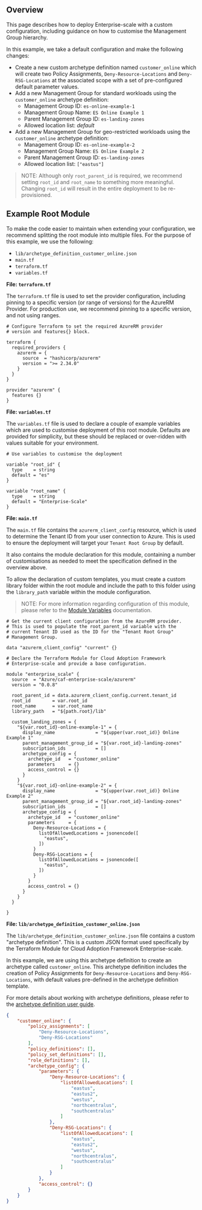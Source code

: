 ## Overview

This page describes how to deploy Enterprise-scale with a custom configuration, including guidance on how to customise the Management Group hierarchy.

In this example, we take a default configuration and make the following changes:

- Create a new custom archetype definition named `customer_online` which will create two Policy Assignments, `Deny-Resource-Locations` and `Deny-RSG-Locations` at the associated scope with a set of pre-configured default parameter values.
- Add a new Management Group for standard workloads using the `customer_online` archetype definition:
  - Management Group ID: `es-online-example-1`
  - Management Group Name: `ES Online Example 1`
  - Parent Management Group ID: `es-landing-zones`
  - Allowed location list: *default*
- Add a new Management Group for geo-restricted workloads using the `customer_online` archetype definition:
  - Management Group ID: `es-online-example-2`
  - Management Group Name: `ES Online Example 2`
  - Parent Management Group ID: `es-landing-zones`
  - Allowed location list: `["eastus"]`

> NOTE: Although only `root_parent_id` is required, we recommend setting `root_id` and `root_name` to something more meaningful. Changing `root_id` will result in the entire deployment to be re-provisioned.

## Example Root Module

To make the code easier to maintain when extending your configuration, we recommend splitting the root module into multiple files. For the purpose of this example, we use the following:

- `lib/archetype_definition_customer_online.json`
- `main.tf`
- `terraform.tf`
- `variables.tf`

**File: `terraform.tf`**

The `terraform.tf` file is used to set the provider configuration, including pinning to a specific version (or range of versions) for the AzureRM Provider. For production use, we recommend pinning to a specific version, and not using ranges.

```hcl
# Configure Terraform to set the required AzureRM provider
# version and features{} block.

terraform {
  required_providers {
    azurerm = {
      source  = "hashicorp/azurerm"
      version = ">= 2.34.0"
    }
  }
}

provider "azurerm" {
  features {}
}
```

**File: `variables.tf`**

The `variables.tf` file is used to declare a couple of example variables which are used to customise deployment of this root module. Defaults are provided for simplicity, but these should be replaced or over-ridden with values suitable for your environment.

```hcl
# Use variables to customise the deployment

variable "root_id" {
  type    = string
  default = "es"
}

variable "root_name" {
  type    = string
  default = "Enterprise-Scale"
}
```

**File: `main.tf`**

The `main.tf` file contains the `azurerm_client_config` resource, which is used to determine the Tenant ID from your user connection to Azure. This is used to ensure the deployment will target your `Tenant Root Group` by default.

It also contains the module declaration for this module, containing a number of customisations as needed to meet the specification defined in the overview above.

To allow the declaration of custom templates, you must create a custom library folder within the root module and include the path to this folder using the `library_path` variable within the module configuration.

> NOTE: For more information regarding configuration of this module, please refer to the [Module Variables](./%5BUser-Guide%5D-Module-Variables) documentation.

```shell
# Get the current client configuration from the AzureRM provider.
# This is used to populate the root_parent_id variable with the
# current Tenant ID used as the ID for the "Tenant Root Group"
# Management Group.

data "azurerm_client_config" "current" {}

# Declare the Terraform Module for Cloud Adoption Framework
# Enterprise-scale and provide a base configuration.

module "enterprise_scale" {
  source  = "Azure/caf-enterprise-scale/azurerm"
  version = "0.0.8"

  root_parent_id = data.azurerm_client_config.current.tenant_id
  root_id        = var.root_id
  root_name      = var.root_name
  library_path   = "${path.root}/lib"

  custom_landing_zones = {
    "${var.root_id}-online-example-1" = {
      display_name               = "${upper(var.root_id)} Online Example 1"
      parent_management_group_id = "${var.root_id}-landing-zones"
      subscription_ids           = []
      archetype_config = {
        archetype_id   = "customer_online"
        parameters     = {}
        access_control = {}
      }
    }
    "${var.root_id}-online-example-2" = {
      display_name               = "${upper(var.root_id)} Online Example 2"
      parent_management_group_id = "${var.root_id}-landing-zones"
      subscription_ids           = []
      archetype_config = {
        archetype_id   = "customer_online"
        parameters     = {
          Deny-Resource-Locations = {
            listOfAllowedLocations = jsonencode([
              "eastus",
            ])
          }
          Deny-RSG-Locations = {
            listOfAllowedLocations = jsonencode([
              "eastus",
            ])
          }
        }
        access_control = {}
      }
    }
  }

}
```

**File: `lib/archetype_definition_customer_online.json`**

The `lib/archetype_definition_customer_online.json` file contains a custom "archetype definition". This is a custom JSON format used specifically by the Terraform Module for Cloud Adoption Framework Enterprise-scale.

In this example, we are using this archetype definition to create an archetype called `customer_online`. This archetype definition includes the creation of Policy Assignments for `Deny-Resource-Locations` and `Deny-RSG-Locations`, with default values pre-defined in the archetype definition template.

For more details about working with archetype definitions, please refer to the [archetype definition user guide](./%5BUser-Guide%5D-Archetype-Definitions).

```json
{
    "customer_online": {
        "policy_assignments": [
            "Deny-Resource-Locations",
            "Deny-RSG-Locations"
        ],
        "policy_definitions": [],
        "policy_set_definitions": [],
        "role_definitions": [],
        "archetype_config": {
            "parameters": {
                "Deny-Resource-Locations": {
                    "listOfAllowedLocations": [
                        "eastus",
                        "eastus2",
                        "westus",
                        "northcentralus",
                        "southcentralus"
                    ]
                },
                "Deny-RSG-Locations": {
                    "listOfAllowedLocations": [
                        "eastus",
                        "eastus2",
                        "westus",
                        "northcentralus",
                        "southcentralus"
                    ]
                }
            },
            "access_control": {}
        }
    }
}
```